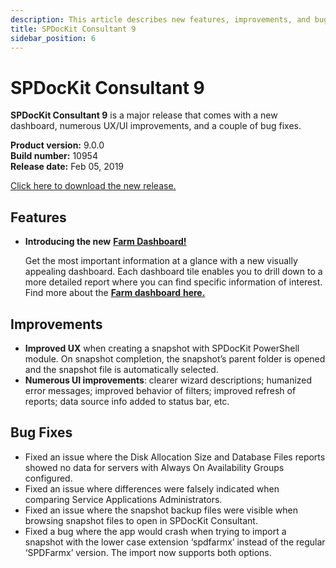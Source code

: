 ```yaml
---
description: This article describes new features, improvements, and bug fixes delivered in SPDocKit Consultant 9.
title: SPDocKit Consultant 9
sidebar_position: 6
---
```


# SPDocKit Consultant 9

**SPDocKit Consultant 9** is a major release that comes with a new dashboard, numerous UX/UI improvements, and a couple of bug fixes.

**Product version:** 9.0.0  
**Build number:** 10954  
**Release date:** Feb 05, 2019

[Click here to download the new release.](https://www.syskit.com/products/spdockit/download/)

## Features

* **Introducing the new** [**Farm Dashboard!**](../get-to-know-spdockit/farm-explorer-screen/farm-dashboard.md)

  Get the most important information at a glance with a new visually appealing dashboard. Each dashboard tile enables you to drill down to a more detailed report where you can find specific information of interest. Find more about the [**Farm dashboard** **here.**](../get-to-know-spdockit/farm-explorer-screen/farm-dashboard.md)

## Improvements

* **Improved UX** when creating a snapshot with SPDocKit PowerShell module. On snapshot completion, the snapshot’s parent folder is opened and the snapshot file is automatically selected.
* **Numerous UI improvements**: clearer wizard descriptions; humanized error messages; improved behavior of filters; improved refresh of reports; data source info added to status bar, etc.

## Bug Fixes

* Fixed an issue where the Disk Allocation Size and Database Files reports showed no data for servers with Always On Availability Groups configured.
* Fixed an issue where differences were falsely indicated when comparing Service Applications Administrators.
* Fixed an issue where the snapshot backup files were visible when browsing snapshot files to open in SPDocKit Consultant.
* Fixed a bug where the app would crash when trying to import a snapshot with the lower case extension ‘spdfarmx’ instead of the regular ‘SPDFarmx’ version. The import now supports both options.


